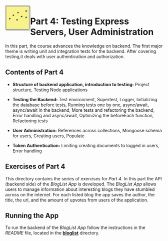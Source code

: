 <h1>
<img src="https://raw.githubusercontent.com/katerina-tziala/fullstackopen2019/master/documentation_images/part4_logo.png" alt="part logo" width="80" height="80" align="left"/>
<br/>Part 4: Testing Express Servers, User Administration<br/>
</h1>

In this part, the course advances the knowledge on backend. The first major theme is writing unit and integration tests for the backend. After covering testing,it deals with user authentication and authorization.

## Contents of Part 4

* **Structure of backend application, introduction to testing:** Project structure, Testing Node applications

* **Testing the Backend:** Test environment, Supertest, Logger, Initializing the database before tests, Running tests one by one, async/await, async/await in the backend, More tests and refactoring the backend, Error handling and async/await, Optimizing the beforeEach function, Refactoring tests

* **User Administration:** References across collections, Mongoose schema for users, Creating users, Populate

* **Token Authentication:** Limiting creating documents to logged in users, Error handling


## Exercises of Part 4

This directory contains the series of exercises for *Part 4*. In this part the API (backend side) of the *BlogList App* is developed. The *BlogList App* allows users to manage information about interesting blogs they have stumbled across on the internet. For each listed blog the app saves the author, the title, the url, and the amount of upvotes from users of the application.


## Running the App

To run the backend of the *BlogList App* follow the instructions in the *README* file, located in the [**bloglist**](https://github.com/katerina-tziala/fullstackopen2019/tree/master/part4/bloglist) directory.
